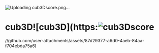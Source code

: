 ![Uploading cub3Dscore.png…]()

# cub3D![cub3D](https:![cub3Dscore](https://github.com/user-attachments/assets/282b0c94-2b5d-4718-907f-c66997c482c3)
//github.com/user-attachments/assets/87d29377-a6d0-4aeb-84aa-f704ebda75a6)

